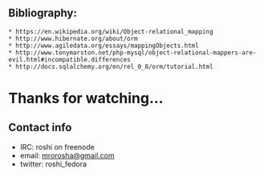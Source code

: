 <!SLIDE bullets>

## Bibliography:

    * https://en.wikipedia.org/wiki/Object-relational_mapping
    * http://www.hibernate.org/about/orm
    * http://www.agiledata.org/essays/mappingObjects.html
    * http://www.tonymarston.net/php-mysql/object-relational-mappers-are-evil.html#incompatible.differences
    * http://docs.sqlalchemy.org/en/rel_0_8/orm/tutorial.html

<!SLIDE>

# Thanks for watching...

<!SLIDE bullets>

## Contact info
   
   * IRC: roshi on freenode
   * email: mrorosha@gmail.com
   * twitter: roshi_fedora